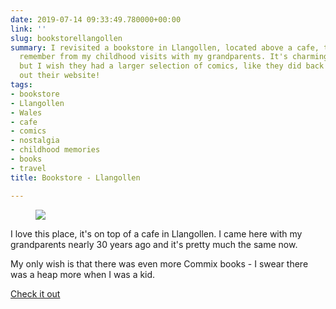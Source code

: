 ```yaml
---
date: 2019-07-14 09:33:49.780000+00:00
link: ''
slug: bookstorellangollen
summary: I revisited a bookstore in Llangollen, located above a cafe, that I fondly
  remember from my childhood visits with my grandparents. It's charmingly unchanged,
  but I wish they had a larger selection of comics, like they did back then. Check
  out their website!
tags:
- bookstore
- Llangollen
- Wales
- cafe
- comics
- nostalgia
- childhood memories
- books
- travel
title: Bookstore - Llangollen

---
```

<figure><img src="/images/2019-07-14-bookstorellangollen-0.jpeg"></figure>

I love this place, it's on top of a cafe in Llangollen. I came here with my grandparents nearly 30 years ago and it's pretty much the same now.

My only wish is that there was even more Commix books - I swear there was a heap more when I was a kid.

[Check it out](http://booksllangollen.co.uk/)

